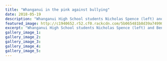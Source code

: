 ```yaml
---
title: "Whanganui in the pink against bullying"
date: 2018-05-19
description: "Whanganui High School students Nicholas Spence (left) and Ben Walkley made a stand against bullying."
featured_image: http://c1940652.r52.cf0.rackcdn.com/5b065481b8d39a7499002039/Anti-bullying-Nicholas-Spence--Ben-Walkley-chron-19-May.jpg
excerpt: "Whanganui High School students Nicholas Spence (left) and Ben Walkley made a stand against bullying."
gallery_image_1: 
gallery_image_2: 
gallery_image_3: 
gallery_image_4: 
gallery_image_5: 
---
```

